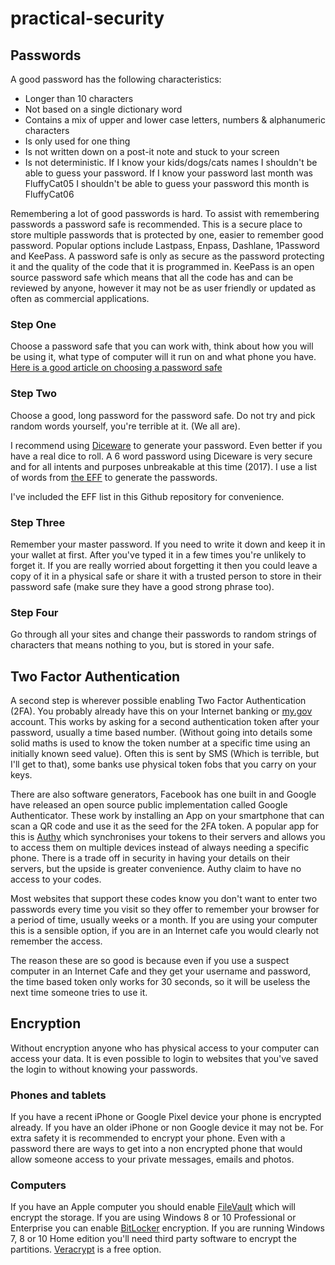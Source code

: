 # practical-security

## Passwords

A good password has the following characteristics:
* Longer than 10 characters
* Not based on a single dictionary word
* Contains a mix of upper and lower case letters, numbers & alphanumeric characters 
* Is only used for one thing
* Is not written down on a post-it note and stuck to your screen
* Is not deterministic. If I know your kids/dogs/cats names I shouldn't be able to guess your password. If I know your password last month was FluffyCat05 I shouldn't be able to guess your password this month is FluffyCat06

Remembering a lot of good passwords is hard. To assist with remembering passwords a password safe is recommended. This is a secure place to store multiple passwords that is protected by one, easier to remember good password. Popular options include Lastpass, Enpass, Dashlane, 1Password and KeePass. A password safe is only as secure as the password protecting it and the quality of the code that it is programmed in. KeePass is an open source password safe which means that all the code has and can be reviewed by anyone, however it may not be as user friendly or updated as often as commercial applications. 

### Step One
Choose a password safe that you can work with, think about how you will be using it, what type of computer will it run on and what phone you have. [Here is a good article on choosing a password safe](http://www.tomsguide.com/us/best-password-managers,review-3785.html)

### Step Two
Choose a good, long password for the password safe. Do not try and pick random words yourself, you're terrible at it. (We all are). 

I recommend using [Diceware](http://world.std.com/~reinhold/diceware.html) to generate your password. Even better if you have a real dice to roll. A 6 word password using Diceware is very secure and for all intents and purposes unbreakable at this time (2017). I use a list of words from [the EFF](https://www.eff.org/dice) to generate the passwords.

I've included the EFF list in this Github repository for convenience.

### Step Three
Remember your master password. If you need to write it down and keep it in your wallet at first. After you've typed it in a few times you're unlikely to forget it. If you are really worried about forgetting it then you could leave a copy of it in a physical safe or share it with a trusted person to store in their password safe (make sure they have a good strong phrase too).

### Step Four
Go through all your sites and change their passwords to random strings of characters that means nothing to you, but is stored in your safe. 

## Two Factor Authentication
A second step is wherever possible enabling Two Factor Authentication (2FA). You probably already have this on your Internet banking or [my.gov](http://www.my.gov.au) account. This works by asking for a second authentication token after your password, usually a time based number. (Without going into details some solid maths is used to know the token number at a specific time using an initially known seed value). Often this is sent by SMS (Which is terrible, but I'll get to that), some banks use physical token fobs that you carry on your keys. 

There are also software generators, Facebook has one built in and Google have released an open source public implementation called Google Authenticator. These work by installing an App on your smartphone that can scan a QR code and use it as the seed for the 2FA token. A popular app for this is [Authy](http://www.authy.com) which synchronises your tokens to their servers and allows you to access them on multiple devices instead of always needing a specific phone. There is a trade off in security in having your details on their servers, but the upside is greater convenience. Authy claim to have no access to your codes.

Most websites that support these codes know you don't want to enter two passwords every time you visit so they offer to remember your browser for a period of time, usually weeks or a month. If you are using your computer this is a sensible option, if you are in an Internet cafe you would clearly not remember the access.

The reason these are so good is because even if you use a suspect computer in an Internet Cafe and they get your username and password, the time based token only works for 30 seconds, so it will be useless the next time someone tries to use it.

## Encryption
Without encryption anyone who has physical access to your computer can access your data. It is even possible to login to websites that you've saved the login to without knowing your passwords.
### Phones and tablets
If you have a recent iPhone or Google Pixel device your phone is encrypted already. If you have an older iPhone or non Google device it may not be. For extra safety it is recommended to encrypt your phone. Even with a password there are ways to get into a non encrypted phone that would allow someone access to your private messages, emails and photos. 
### Computers
If you have an Apple computer you should enable [FileVault](https://support.apple.com/en-au/HT204837) which will encrypt the storage. If you
are using Windows 8 or 10 Professional or Enterprise you can enable [BitLocker](https://www.howtogeek.com/192894/how-to-set-up-bitlocker-encryption-on-windows/) encryption. If you are running Windows 7, 8 or 10 Home edition you'll need third party software to encrypt the partitions. [Veracrypt](https://www.howtogeek.com/howto/6169/use-truecrypt-to-secure-your-data/) is a free option.


